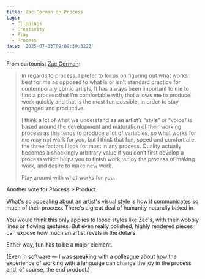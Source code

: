```yaml
---
title: Zac Gorman on Process
tags:
  - Clippings
  - Creativity
  - Play
  - Process
date: '2025-07-13T09:09:30.322Z'
---
```


From cartoonist [Zac Gorman](https://magicalgametime.com/about):

> In regards to process, I prefer to focus on figuring out what works best for me as opposed to what is or isn’t standard practice for contemporary comic artists. It has always been important to me to find a process that I’m comfortable with, that allows me to produce work quickly and that is the most fun possible, in order to stay engaged and productive.
>
> I think a lot of what we understand as an artist’s “style” or “voice” is based around the development and maturation of their working process as this tends to produce a lot of variables, so what works for me may not work for you, but I think that fun, speed and comfort are the three factors I look for most in any process. Quality actually becomes a shockingly arbitrary value if you don’t first develop a process which helps you to finish work, enjoy the process of making work, and desire to make new work.
>
> Play around with what works for you.

Another vote for Process > Product.

What's so appealing about an artist's visual style is how it communicates so much of their process. There's a great deal of humanity naturally baked in.

You would think this only applies to loose styles like Zac's, with their wobbly lines or flowing gestures. But even really polished, highly rendered pieces can expose how much an artist revels in the details.

Either way, fun has to be a major element.

(Even in software — I was speaking with a colleague about how the experience of working with a language can change the joy in the process and, of course, the end product.)
